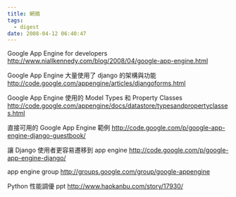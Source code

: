 ```yaml
---
title: 網摘
tags:
  - digest
date: 2008-04-12 06:40:47
---
```


Google App Engine for developers
http://www.niallkennedy.com/blog/2008/04/google-app-engine.html

Google App Engine 大量使用了 django 的架構與功能
http://code.google.com/appengine/articles/djangoforms.html

Google App Engine 使用的 Model Types 和 Property Classes
http://code.google.com/appengine/docs/datastore/typesandpropertyclasses.html

直接可用的 Google App Engine 範例
http://code.google.com/p/google-app-engine-django-guestbook/

讓  Django 使用者更容易遷移到 app engine
http://code.google.com/p/google-app-engine-django/

app engine group
http://groups.google.com/group/google-appengine

Python 性能調優 ppt
http://www.haokanbu.com/story/17930/
